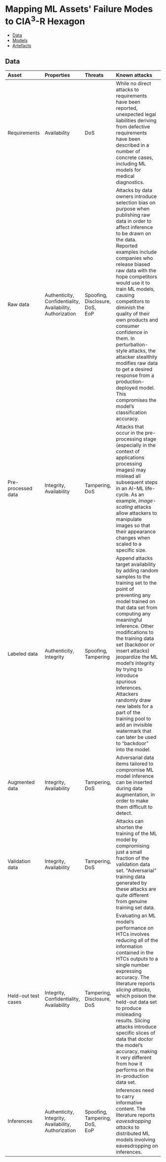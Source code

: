 # Mapping ML Assets' Failure Modes to CIA<sup>3</sup>-R Hexagon

* [Data](https://github.com/LaraMauri/STRIDE-AI/blob/main/pages/mapping-data-assets-failure-modes-CIA_R.md#data)
* [Models]()
* [Artefacts]()

## Data

| Asset | Properties | Threats | Known attacks|
|:---|:---|:---|:---|
|Requirements|Availability|DoS|While no direct attacks to requirements have been reported, unexpected legal liabilities deriving from defective requirements have been described in a number of concrete cases, including ML models for medical diagnostics.|
|Raw data|Authenticity,<br />Confidentiality,<br />Availability,<br />Authorization|Spoofing,<br />Disclosure,<br />DoS,<br />EoP|Attacks by data owners introduce selection bias on purpose when publishing raw data in order to affect inference to be drawn on the data. Reported examples include companies who release biased raw data with the hope competitors would use it to train ML models, causing competitors to diminish the quality of their own products and consumer confidence in them. In perturbation-style attacks, the attacker stealthily modifies raw data to get a desired response from a production-deployed model. This compromises the model’s classification accuracy.|
|Pre-processed data|Integrity,<br />Availability|Tampering,<br />DoS|Attacks that occur in the pre-processing stage (especially in the context of applications processing images) may mislead all subsequent steps in an AI-ML life-cycle. As an example, _image-scaling_ attacks allow attackers to manipulate images so that their appearance changes when scaled to a specific size.|
|Labeled data|Authenticity,<br />Integrity|Spoofing,<br />Tampering|Append attacks target availability by adding random samples to the training set to the point of preventing any model trained on that data set from computing any meaningful inference. Other modifications to the training data set (backdoor or insert attacks) jeopardize the ML model’s integrity by trying to introduce spurious inferences. Attackers randomly draw new labels for a part of the training pool to add an invisible watermark that can later be used to “backdoor” into the model.|
|Augmented data|Integrity,<br />Availability|Tampering,<br />DoS|Adversarial data items tailored to compromise ML model inference can be inserted during data augmentation, in order to make them difficult to detect.|
|Validation data|Integrity,<br />Availability|Tampering,<br />DoS|Attacks  can shorten the training of the ML model by compromising just a small fraction of the validation data set. "Adversarial" training data generated by these attacks are quite different from genuine training set data.|
|Held-out test cases|Integrity,<br />Confidentiality,<br />Availability|Tampering,<br />Disclosure, DoS|Evaluating an ML model’s performance on  HTCs involves reducing all of the information contained in the HTCs outputs to a single number expressing accuracy. The literature reports _slicing attacks_, which poison the held-out data set to produce misleading results. Slicing attacks introduce specific slices of data that doctor the model’s accuracy, making it very different from how it performs on the in-production data set.
|Inferences|Authenticity,<br />Integrity,<br />Availability,<br />Authorization|Spoofing,<br />Tampering,<br />DoS,<br />EoP|Inferences need to carry informative content. The literature reports _eavesdropping attacks_ to distributed ML models involving eavesdropping on inferences.|
